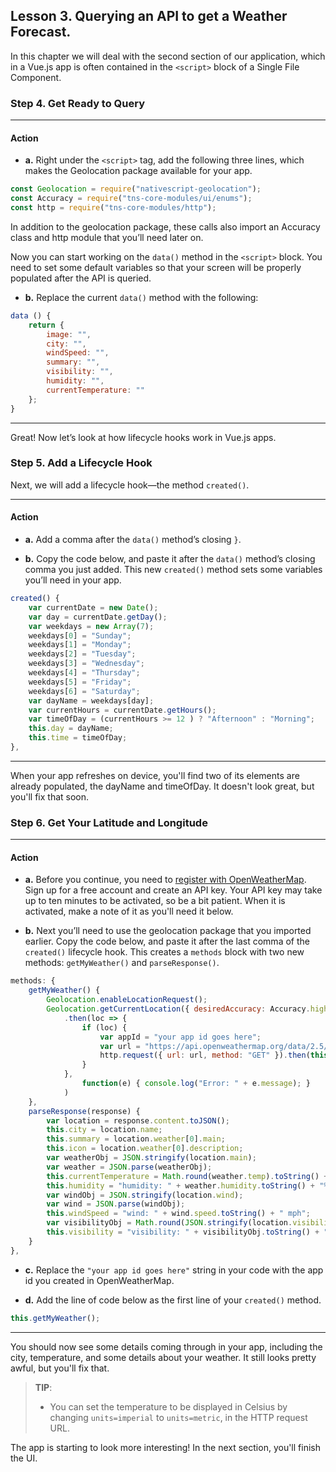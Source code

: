 ## Lesson 3. Querying an API to get a Weather Forecast.

In this chapter we will deal with the second section of our application, which in a Vue.js app is often contained in the `<script>` block of a Single File Component.

### Step 4. Get Ready to Query

<hr data-action="start" />

#### Action

* **a.** Right under the `<script>` tag, add the following three lines, which makes the Geolocation package available for your app.

``` JavaScript
const Geolocation = require("nativescript-geolocation");
const Accuracy = require("tns-core-modules/ui/enums");
const http = require("tns-core-modules/http");
```

In addition to the geolocation package, these calls also import an Accuracy class and http module that you’ll need later on.

Now you can start working on the `data()` method in the `<script>` block. You need to set some default variables so that your screen will be properly populated after the API is queried.

* **b.** Replace the current `data()` method with the following:

``` JavaScript
data () {
    return {
        image: "",
        city: "",
        windSpeed: "",
        summary: "",
        visibility: "",
        humidity: "",
        currentTemperature: ""
    };
}
```

<hr data-action="end" />

Great! Now let’s look at how lifecycle hooks work in Vue.js apps.

### Step 5. Add a Lifecycle Hook

Next, we will add a lifecycle hook—the method `created()`.

<hr data-action="start" />

#### Action

* **a.** Add a comma after the `data()` method’s closing `}`.

* **b.** Copy the code below, and paste it after the `data()` method’s closing comma you just added. This new `created()` method sets some variables you’ll need in your app.

``` JavaScript
created() {
    var currentDate = new Date();
    var day = currentDate.getDay();
    var weekdays = new Array(7);
    weekdays[0] = "Sunday";
    weekdays[1] = "Monday";
    weekdays[2] = "Tuesday";
    weekdays[3] = "Wednesday";
    weekdays[4] = "Thursday";
    weekdays[5] = "Friday";
    weekdays[6] = "Saturday";
    var dayName = weekdays[day];
    var currentHours = currentDate.getHours();
    var timeOfDay = (currentHours >= 12 ) ? "Afternoon" : "Morning";
    this.day = dayName;
    this.time = timeOfDay;
},
```

<hr data-action="end" />

When your app refreshes on device, you'll find two of its elements are already populated, the dayName and timeOfDay. It doesn't look great, but you'll fix that soon.

### Step 6. Get Your Latitude and Longitude

<hr data-action="start" />

#### Action

* **a.** Before you continue, you need to [register with OpenWeatherMap](https://home.openweathermap.org/users/sign_up). Sign up for a free account and create an API key. Your API key may take up to ten minutes to be activated, so be a bit patient. When it is activated, make a note of it as you'll need it below.

* **b.** Next you’ll need to use the geolocation package that you imported earlier. Copy the code below, and paste it after the last comma of the `created()` lifecycle hook. This creates a `methods` block with two new methods: `getMyWeather()` and `parseResponse()`.

``` JavaScript
methods: {
    getMyWeather() {
        Geolocation.enableLocationRequest();
        Geolocation.getCurrentLocation({ desiredAccuracy: Accuracy.high, updateDistance: 0.1, timeout: 20000 })
            .then(loc => {
                if (loc) {
                    var appId = "your app id goes here";
                    var url = "https://api.openweathermap.org/data/2.5/weather?APPID=" + appId + "&units=imperial&lat=" + loc.latitude + "&lon=" + loc.longitude;
                    http.request({ url: url, method: "GET" }).then(this.parseResponse)
                }
            },
                function(e) { console.log("Error: " + e.message); }
            )
    },
    parseResponse(response) {
        var location = response.content.toJSON();
        this.city = location.name;
        this.summary = location.weather[0].main;
        this.icon = location.weather[0].description;
        var weatherObj = JSON.stringify(location.main);
        var weather = JSON.parse(weatherObj);
        this.currentTemperature = Math.round(weather.temp).toString() + "°";
        this.humidity = "humidity: " + weather.humidity.toString() + "%";
        var windObj = JSON.stringify(location.wind);
        var wind = JSON.parse(windObj);
        this.windSpeed = "wind: " + wind.speed.toString() + " mph";
        var visibilityObj = Math.round(JSON.stringify(location.visibility)/1609.344);
        this.visibility = "visibility: " + visibilityObj.toString() + " m";
    }
},
```

* **c.** Replace the `"your app id goes here"` string in your code with the app id you created in OpenWeatherMap.

* **d.** Add the line of code below as the first line of your `created()` method.

``` JavaScript
this.getMyWeather();
```

<hr data-action="end" />

You should now see some details coming through in your app, including the city, temperature, and some details about your weather. It still looks pretty awful, but you'll fix that.

> **TIP**:
> * You can set the temperature to be displayed in Celsius by changing `units=imperial` to `units=metric`, in the HTTP request URL.

The app is starting to look more interesting! In the next section, you'll finish the UI.
